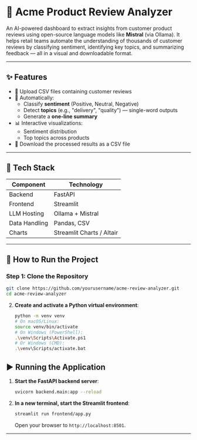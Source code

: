 # 🛒 Acme Product Review Analyzer

An AI-powered dashboard to extract insights from customer product reviews using open-source language models like **Mistral** (via Ollama). It helps retail teams automate the understanding of thousands of customer reviews by classifying sentiment, identifying key topics, and summarizing feedback — all in a visual and downloadable format.

---

## ✨ Features

- 📁 Upload CSV files containing customer reviews
- 🤖 Automatically:
  - Classify **sentiment** (Positive, Neutral, Negative)
  - Detect **topics** (e.g., "delivery", "quality") — single-word outputs
  - Generate a **one-line summary**
- 📊 Interactive visualizations:
  - Sentiment distribution
  - Top topics across products
- 💾 Download the processed results as a CSV file

---

## 🧱 Tech Stack

| Component     | Technology       |
|---------------|------------------|
| Backend       | FastAPI          |
| Frontend      | Streamlit        |
| LLM Hosting   | Ollama + Mistral |
| Data Handling | Pandas, CSV      |
| Charts        | Streamlit Charts / Altair |

---

## 🚀 How to Run the Project

### Step 1: Clone the Repository

```bash
git clone https://github.com/yourusername/acme-review-analyzer.git
cd acme-review-analyzer
```
2.  **Create and activate a Python virtual environment**:
    ```bash
    python -m venv venv
    # On macOS/Linux:
    source venv/bin/activate
    # On Windows (PowerShell):
    .\venv\Scripts\Activate.ps1
    # Or Windows (CMD):
    .\venv\Scripts/activate.bat
    ```

  ## ▶️ Running the Application

1.  **Start the FastAPI backend server**:
    ```bash
    uvicorn backend.main:app --reload
    ```

2.  **In a new terminal, start the Streamlit frontend**:
    ```bash
    streamlit run frontend/app.py
    ```
    Open your browser to `http://localhost:8501`.

---
